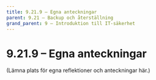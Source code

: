 ```yaml
---
title: 9.21.9 – Egna anteckningar
parent: 9.21 – Backup och återställning
grand_parent: 9 – Introduktion till IT-säkerhet
---
```

# 9.21.9 – Egna anteckningar

(Lämna plats för egna reflektioner och anteckningar här.)


